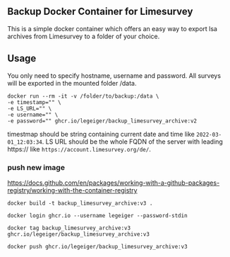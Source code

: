 ## Backup Docker Container for Limesurvey
This is a simple docker container which offers an easy way to export lsa archives from Limesurvey to a folder of your choice.
## Usage

You only need to specify hostname, username and password. All surveys will be exported in the mounted folder /data. 

    docker run --rm -it -v /folder/to/backup:/data \
    -e timestamp="" \    
    -e LS_URL="" \
    -e username="" \
    -e password="" ghcr.io/legeiger/backup_limesurvey_archive:v2

timestmap should be string containing current date and time like `2022-03-01_12:03:34`.
LS URL should be the whole FQDN of the server with leading https:// like `https://account.limesurvey.org/de/`.


### push new image
https://docs.github.com/en/packages/working-with-a-github-packages-registry/working-with-the-container-registry

    docker build -t backup_limesurvey_archive:v3 .

    docker login ghcr.io --username legeiger --password-stdin

    docker tag backup_limesurvey_archive:v3  ghcr.io/legeiger/backup_limesurvey_archive:v3

    docker push ghcr.io/legeiger/backup_limesurvey_archive:v3


